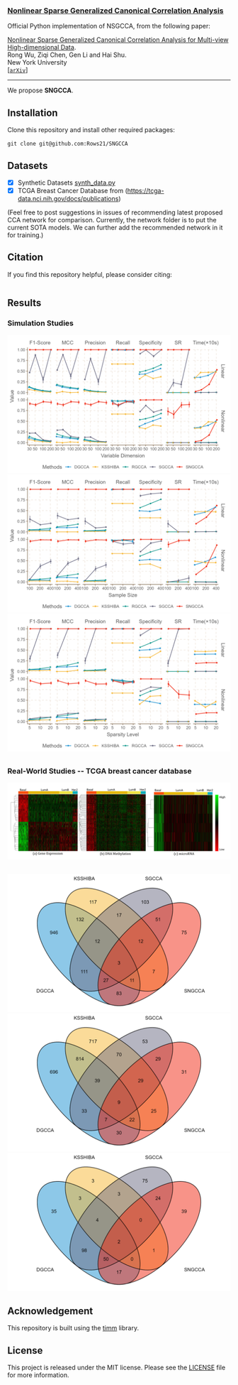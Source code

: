### [Nonlinear Sparse Generalized Canonical Correlation Analysis]()

Official Python implementation of NSGCCA, from the following paper:

[Nonlinear Sparse Generalized Canonical Correlation Analysis for Multi-view High-dimensional Data]().  \
Rong Wu, Ziqi Chen, Gen Li and Hai Shu. \
New York University \
[[`arXiv`]()]

---

We propose **SNGCCA**.

 ## Installation
Clone this repository and install other required packages:
```
git clone git@github.com:Rows21/SNGCCA
```

 ## Datasets
  - [x] Synthetic Datasets [synth_data.py](/SNGCCA/synth_data.py)
  - [x] TCGA Breast Cancer Database from (https://tcga-data.nci.nih.gov/docs/publications)
 
 (Feel free to post suggestions in issues of recommending latest proposed CCA network for comparison. Currently, the network folder is to put the current SOTA models. We can further add the recommended network in it for training.)
 
 <!-- ✅ ⬜️  -->

 ## Citation
If you find this repository helpful, please consider citing:
```

```

 ## Results 
 ### Simulation Studies

<div class="main">
<div class="tag">
</div>
<div class="images" >
	<div class="mid">
		<img src="SNGCCA/Results/Figure2/Fig2a.png" />
	</div>
	<div class="mid">
		<img src="SNGCCA/Results/Figure2/Fig2b.png" />
	</div>
	<div class="mid">
		<img src="SNGCCA/Results/Figure2/Fig2c.png" />
	</div>
</div>
<div style="clear:both;"></div>
<div style="margin-bottom:30px;">
</div>

### Real-World Studies -- TCGA breast cancer database
<div class="main">
<div class="tag">
</div>
<div class="images" >
	<div class="mid">
		<img src="/screenshots/FigHeat.jpg" />
	</div>
</div>
<div style="clear:both;"></div>
<div style="margin-bottom:30px;">
</div>

<div class="main">
<div class="tag">
</div>
<div class="images" >
	<div class="mid">
		<img src="/screenshots/venndiagram/FigVenna.png" />
	</div>
	<div class="mid">
		<img src="/screenshots/venndiagram/FigVennb.png" />
	</div>
	<div class="mid">
		<img src="/screenshots/venndiagram/FigVennc.png" />
	</div>
</div>
<div style="clear:both;"></div>
<div style="margin-bottom:30px;">
</div>

## Acknowledgement
This repository is built using the [timm](https://github.com/rwightman/pytorch-image-models) library.

## License
This project is released under the MIT license. Please see the [LICENSE](LICENSE) file for more information.
